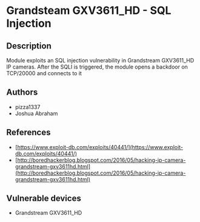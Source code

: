 # Grandsteam GXV3611_HD - SQL Injection

## Description
Module exploits an SQL injection vulnerability in Grandstream GXV3611_HD IP cameras. After the SQLI is triggered, the module opens a backdoor on TCP/20000 and connects to it

## Authors
* pizza1337
* Joshua Abraham

## References
* [https://www.exploit-db.com/exploits/40441/](https://www.exploit-db.com/exploits/40441/)
* [http://boredhackerblog.blogspot.com/2016/05/hacking-ip-camera-grandstream-gxv3611hd.html](http://boredhackerblog.blogspot.com/2016/05/hacking-ip-camera-grandstream-gxv3611hd.html)

## Vulnerable devices
* Grandstream GXV3611_HD
